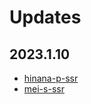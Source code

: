 # Updates

## 2023.1.10

* [hinana-p-ssr](/translate#produce_events/202300901.json)
* [mei-s-ssr](/translate#produce_events/301901201.json)
